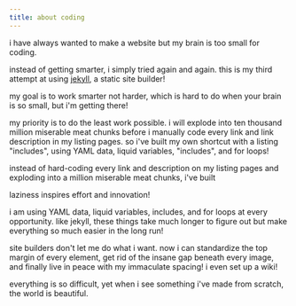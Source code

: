 ```yaml
---
title: about coding
---
```


i have always wanted to make a website but my brain is too small for coding.

instead of getting smarter, i simply tried again and again. this is my third attempt at using [jekyll](https://jekyllrb.com/), a static site builder!

my goal is to work smarter not harder, which is hard to do when your brain is so small, but i'm getting there!

my priority is to do the least work possible. i will explode into ten thousand million miserable meat chunks before i manually code every link and link description in my listing pages. so i've built my own shortcut with a listing "includes", using YAML data, liquid variables, "includes", and for loops!

instead of hard-coding every link and description on my listing pages and exploding into a million miserable meat chunks, i've built

laziness inspires effort and innovation!

i am using YAML data, liquid variables, includes, and for loops at every opportunity. like jekyll, these things take much longer to figure out but make everything so much easier in the long run!

site builders don't let me do what i want. now i can standardize the top margin of every element, get rid of the insane gap beneath every image, and finally live in peace with my immaculate spacing! i even set up a wiki!

everything is so difficult, yet when i see something i've made from scratch, the world is beautiful.
